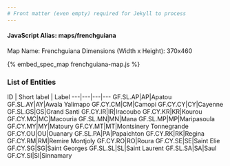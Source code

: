 ```yaml
---
# Front matter (even empty) required for Jekyll to process
---
```


#### JavaScript Alias: maps/frenchguiana

Map Name: Frenchguiana
Dimensions (Width x Height): 370x460



{% embed_spec_map frenchguiana-map.js %}

### List of Entities

ID | Short label | Label
---|---|---|---
GF.SL.AP|AP|Apatou
GF.SL.AY|AY|Awala Yalimapo
GF.CY.CM|CM|Camopi
GF.CY.CY|CY|Cayenne
GF.SL.GS|GS|Grand Santi
GF.CY.IR|IR|Iracoubo
GF.CY.KR|KR|Kourou
GF.CY.MC|MC|Macouria
GF.SL.MN|MN|Mana
GF.SL.MP|MP|Maripasoula
GF.CY.MY|MY|Matoury
GF.CY.MT|MT|Montsinery Tonnegrande
GF.CY.OU|OU|Ouanary
GF.SL.PA|PA|Papaichton
GF.CY.RK|RK|Regina
GF.CY.RM|RM|Remire Montjoly
GF.CY.RO|RO|Roura
GF.CY.SE|SE|Saint Elie
GF.CY.SG|SG|Saint Georges
GF.SL.SL|SL|Saint Laurent
GF.SL.SA|SA|Saul
GF.CY.SI|SI|Sinnamary

